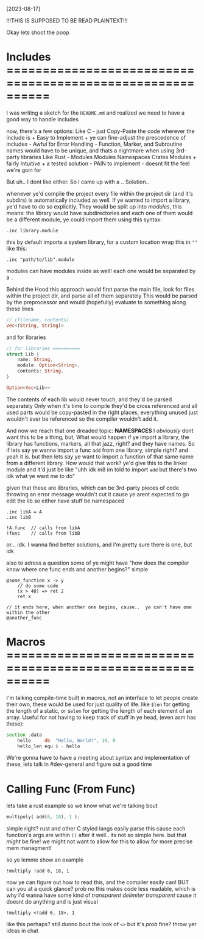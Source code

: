 [2023-08-17]

!!!THIS IS SUPPOSED TO BE READ PLAINTEXT!!!

Okay lets shoot the poop

# Includes ==========================================================
I was writing a sketch for the `README.md` and realized we need to have a good way to handle includes

now, there's a few options:
Like C - just Copy-Paste the code wherever the include is
    + Easy to Implement
    + ye can fine-adjust the prescedence of includes
    - Awful for Error Handling
    - Function, Marker, and Subroutine names would have to be unique, and thats a nightmare when using 3rd-party libraries
Like Rust - Modules Modules Namespaces Crates Modules
    + fairly Intuitive
    + a tested solution
    - PAIN to implement
    - doesnt fit the feel we're goin for
    
But uh.. I dont like either. So I came up with a .. Solution..

whenever ye'd compile the project every file within the project dir (and it's subdirs) is automatically included as well. 
If ye wanted to import a library, ye'd have to do so explicitly.
They would be split up into *modules*, this means: the library would have subdirectories and each one of them would be a different module, ye could import them using this syntax:
```
.inc library.module
```
this by default imports a system library, for a custom location wrap this in `""` like this:
```
.inc "path/to/lib".module
```
modules can have modules inside as well! each one would be separated by a `.`

Behind the Hood this approach would first parse the main file, look for files within the project dir, and parse all of them separately
This would be parsed by the preprocessor and would (hopefully) evaluate to something along these lines
```rust
// (filename, contents)
Vec<(String, String)>
```
and for libraries
```rust
// for libraries ==========
struct Lib {
    name: String,
    module: Option<String>,
    contents: String,
}

Option<Vec<Lib>>
```

The contents of each lib would never touch, and they'd be parsed separately
Only when it's time to compile they'd be cross referenced and all used parts would be copy-pasted in the right places, everything unused just wouldn't ever be referenced so the compiler wouldn't add it.

And now we reach that one dreaded topic: **NAMESPACES**
I *obviously* dont want this to be a thing, but, What would happen if ye import a library, the library has functions, markers, all that jazz, right?
and they have names. So if lets say ye wanna import a func `add` from one library, simple right? and yeah it is.
but then lets say ye want to import a function of that same name from a different library. How would that work? ye'd give this to the linker module and it'd just be like
"uhh idk m8 im told to import `add` but there's two idk what ye want me to do"

given that these are libraries, which can be 3rd-party pieces of code throwing an error message wouldn't cut it cause ye arent expected to go edit the lib
so either have stuff be namespaced
```
.inc libA = A
.inc libB

!A.func  // calls from libA
!func    // calls from libB
```
or... idk.
I wanna find better solutions, and I'm pretty sure there is one, but idk

also to adress a question some of ye might have "how does the compiler know where one func ends and another begins?" simple
```
@some_function x -> y
    // do some code
    (x > 40) => ret 2
    ret x

// it ends here, when another one begins, cause..  ye can't have one within the other
@another_func
```

# Macros ==========================================================
I'm talking compile-time built in macros, not an interface to let people create their own, these would be used for just quality of life.
like `$len` for getting the length of a static, or `$elen` for getting the length of each element of an array.
Useful for not having to keep track of stuff in ye head, (even asm has these):
```asm
section .data
    hello     db  "Hello, World!", 10, 0
    hello_len equ $ - hello
```

We're gonna have to have a meeting about syntax and implementation of these, lets talk in #dev-general and figure out a good time

# Calling Func (From Func)
lets take a rust example so we know what we're talking bout
```rust
multipoly( add(6, 18), 1 );
```
simple right? rust and other C styled langs easily parse this cause each function's args are within `()` after it
well.. its not so simple here. 
but that *might* be fine! we might not want to allow for this to allow for more precise mem managment!

so ye lemme show an example
```
!multiply !add 6, 18, 1
```
now ye can figure out how to read this, and the compiler easily can! BUT can you at a quick glance? prob no
this makes code less readable, which is why I'd wanna have some kind of *transparent delimiter*
*transparent* cause it doesnt do anything and is just visual

```
!multiply <!add 6, 18>, 1
```
like this perhaps? still dunno bout the look of `<>` but it's *prob* fine? throw yer ideas in chat
